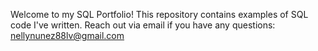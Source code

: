 Welcome to my SQL Portfolio! This repository contains examples of SQL code I've written. Reach out via email if you have any questions: nellynunez88lv@gmail.com 
